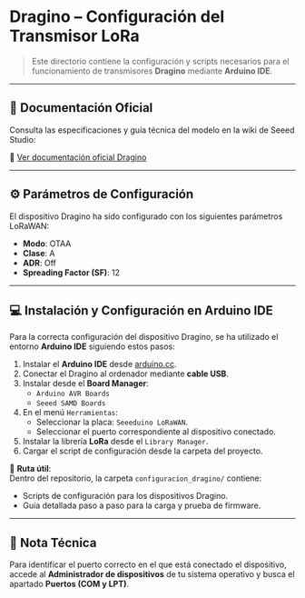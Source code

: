 # Dragino – Configuración del Transmisor LoRa

> Este directorio contiene la configuración y scripts necesarios para el funcionamiento de transmisores **Dragino** mediante **Arduino IDE**.

---

## 🔗 Documentación Oficial

Consulta las especificaciones y guía técnica del modelo en la wiki de Seeed Studio:

🔗 [Ver documentación oficial Dragino](https://wiki.seeedstudio.com/Seeeduino_LoRAWAN/)


---

## ⚙️ Parámetros de Configuración

El dispositivo Dragino ha sido configurado con los siguientes parámetros LoRaWAN:

- **Modo**: OTAA  
- **Clase**: A  
- **ADR**: Off  
- **Spreading Factor (SF)**: 12  

---

## 💻 Instalación y Configuración en Arduino IDE

Para la correcta configuración del dispositivo Dragino, se ha utilizado el entorno **Arduino IDE** siguiendo estos pasos:

1. Instalar el **Arduino IDE** desde [arduino.cc](https://www.arduino.cc/en/software).
2. Conectar el Dragino al ordenador mediante **cable USB**.
3. Instalar desde el **Board Manager**:
   - `Arduino AVR Boards`
   - `Seeed SAMD Boards`
4. En el menú `Herramientas`:
   - Seleccionar la placa: `Seeeduino LoRaWAN`.
   - Seleccionar el puerto correspondiente al dispositivo conectado.
5. Instalar la librería **LoRa** desde el `Library Manager`.
6. Cargar el script de configuración desde la carpeta del proyecto.

📁 **Ruta útil**:  
Dentro del repositorio, la carpeta `configuracion_dragino/` contiene:

- Scripts de configuración para los dispositivos Dragino.
- Guía detallada paso a paso para la carga y prueba de firmware.

---

## 🧠 Nota Técnica

Para identificar el puerto correcto en el que está conectado el dispositivo, accede al **Administrador de dispositivos** de tu sistema operativo y busca el apartado **Puertos (COM y LPT)**.


